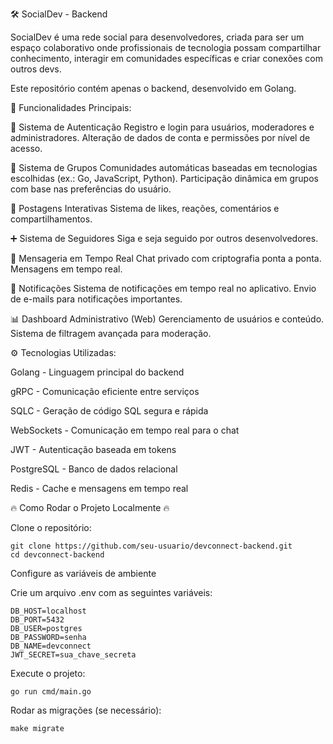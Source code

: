 🛠️ SocialDev - Backend

SocialDev é uma rede social para desenvolvedores, criada para ser um espaço colaborativo onde profissionais de tecnologia possam compartilhar conhecimento, interagir em comunidades específicas e criar conexões com outros devs.

Este repositório contém apenas o backend, desenvolvido em Golang.

🚀 Funcionalidades Principais:

🔐 Sistema de Autenticação
Registro e login para usuários, moderadores e administradores.
Alteração de dados de conta e permissões por nível de acesso.

👥 Sistema de Grupos
Comunidades automáticas baseadas em tecnologias escolhidas (ex.: Go, JavaScript, Python).
Participação dinâmica em grupos com base nas preferências do usuário.

📝 Postagens Interativas
Sistema de likes, reações, comentários e compartilhamentos.

➕ Sistema de Seguidores
Siga e seja seguido por outros desenvolvedores.

💬 Mensageria em Tempo Real
Chat privado com criptografia ponta a ponta.
Mensagens em tempo real.

🔔 Notificações
Sistema de notificações em tempo real no aplicativo.
Envio de e-mails para notificações importantes.

📊 Dashboard Administrativo (Web)
Gerenciamento de usuários e conteúdo.
Sistema de filtragem avançada para moderação.

⚙️ Tecnologias Utilizadas:

Golang - Linguagem principal do backend

gRPC - Comunicação eficiente entre serviços

SQLC - Geração de código SQL segura e rápida

WebSockets - Comunicação em tempo real para o chat

JWT - Autenticação baseada em tokens

PostgreSQL - Banco de dados relacional

Redis - Cache e mensagens em tempo real

🔥 Como Rodar o Projeto Localmente 🔥

Clone o repositório:
```
git clone https://github.com/seu-usuario/devconnect-backend.git
cd devconnect-backend
```

Configure as variáveis de ambiente

Crie um arquivo .env com as seguintes variáveis:
```
DB_HOST=localhost
DB_PORT=5432
DB_USER=postgres
DB_PASSWORD=senha
DB_NAME=devconnect
JWT_SECRET=sua_chave_secreta

```

Execute o projeto:
```
go run cmd/main.go
```

Rodar as migrações (se necessário):
```
make migrate
```

